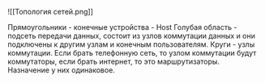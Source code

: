 
![[Топология сетей.png]]

Прямоугольники - конечные устройства - Host
Голубая область - подсеть передачи  данных, состоит из узлов коммутации данных и они подключены к другим узлам и конечным пользователям.
Круги - узлы коммутации. Если брать телефонную сеть, то узлом коммутации будут коммутаторы, если брать интернет, то это маршрутизаторы. Назначение у них одинаковое.

